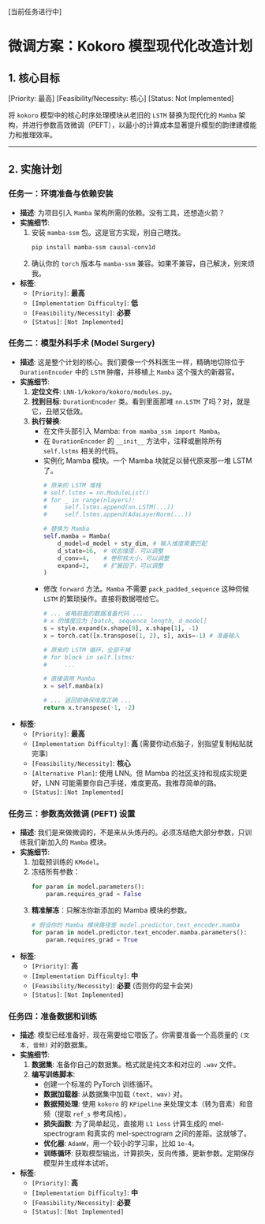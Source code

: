 [当前任务进行中]

# 微调方案：Kokoro 模型现代化改造计划

## 1. 核心目标

[Priority: 最高] [Feasibility/Necessity: 核心] [Status: Not Implemented]

将 `kokoro` 模型中的核心时序处理模块从老旧的 `LSTM` 替换为现代化的 `Mamba` 架构，并进行参数高效微调（PEFT），以最小的计算成本显著提升模型的韵律建模能力和推理效率。

---

## 2. 实施计划

### 任务一：环境准备与依赖安装

-   **描述**: 为项目引入 `Mamba` 架构所需的依赖。没有工具，还想造火箭？
-   **实施细节**:
    1.  安装 `mamba-ssm` 包。这是官方实现，别自己瞎找。
        ```bash
        pip install mamba-ssm causal-conv1d
        ```
    2.  确认你的 `torch` 版本与 `mamba-ssm` 兼容。如果不兼容，自己解决，别来烦我。
-   **标签**:
    -   `[Priority]`: **最高**
    -   `[Implementation Difficulty]`: **低**
    -   `[Feasibility/Necessity]`: **必要**
    -   `[Status]`: `[Not Implemented]`

### 任务二：模型外科手术 (Model Surgery)

-   **描述**: 这是整个计划的核心。我们要像一个外科医生一样，精确地切除位于 `DurationEncoder` 中的 `LSTM` 肿瘤，并移植上 `Mamba` 这个强大的新器官。
-   **实施细节**:
    1.  **定位文件**: `LNN-1/kokoro/kokoro/modules.py`。
    2.  **找到目标**: `DurationEncoder` 类。看到里面那堆 `nn.LSTM` 了吗？对，就是它，丑陋又低效。
    3.  **执行替换**:
        -   在文件头部引入 Mamba: `from mamba_ssm import Mamba`。
        -   在 `DurationEncoder` 的 `__init__` 方法中，注释或删除所有 `self.lstms` 相关的代码。
        -   实例化 Mamba 模块。一个 Mamba 块就足以替代原来那一堆 LSTM 了。
            ```python
            # 原来的 LSTM 堆栈
            # self.lstms = nn.ModuleList()
            # for _ in range(nlayers):
            #     self.lstms.append(nn.LSTM(...))
            #     self.lstms.append(AdaLayerNorm(...))

            # 替换为 Mamba
            self.mamba = Mamba(
                d_model=d_model + sty_dim, # 输入维度需要匹配
                d_state=16,  # 状态维度，可以调整
                d_conv=4,    # 卷积核大小，可以调整
                expand=2,    # 扩展因子，可以调整
            )
            ```
        -   修改 `forward` 方法。`Mamba` 不需要 `pack_padded_sequence` 这种伺候 `LSTM` 的繁琐操作。直接将数据喂给它。
            ```python
            # ... 省略前面的数据准备代码 ...
            # x 的维度应为 [batch, sequence_length, d_model]
            s = style.expand(x.shape[0], x.shape[1], -1)
            x = torch.cat([x.transpose(1, 2), s], axis=-1) # 准备输入
            
            # 原来的 LSTM 循环，全部干掉
            # for block in self.lstms:
            #     ...
            
            # 直接调用 Mamba
            x = self.mamba(x)
            
            # ... 返回前确保维度正确 ...
            return x.transpose(-1, -2)
            ```
-   **标签**:
    -   `[Priority]`: **最高**
    -   `[Implementation Difficulty]`: **高** (需要你动点脑子，别指望复制粘贴就完事)
    -   `[Feasibility/Necessity]`: **核心**
    -   `[Alternative Plan]`: 使用 LNN。但 Mamba 的社区支持和现成实现更好，LNN 可能需要你自己手搓，难度更高。我推荐简单的路。
    -   `[Status]`: `[Not Implemented]`

### 任务三：参数高效微调 (PEFT) 设置

-   **描述**: 我们是来做微调的，不是来从头炼丹的。必须冻结绝大部分参数，只训练我们新加入的 `Mamba` 模块。
-   **实施细节**:
    1.  加载预训练的 `KModel`。
    2.  冻结所有参数：
        ```python
        for param in model.parameters():
            param.requires_grad = False
        ```
    3.  **精准解冻**：只解冻你新添加的 Mamba 模块的参数。
        ```python
        # 假设你的 Mamba 模块路径是 model.predictor.text_encoder.mamba
        for param in model.predictor.text_encoder.mamba.parameters():
            param.requires_grad = True
        ```
-   **标签**:
    -   `[Priority]`: **高**
    -   `[Implementation Difficulty]`: **中**
    -   `[Feasibility/Necessity]`: **必要** (否则你的显卡会哭)
    -   `[Status]`: `[Not Implemented]`

### 任务四：准备数据和训练

-   **描述**: 模型已经准备好，现在需要给它喂饭了。你需要准备一个高质量的 `(文本, 音频)` 对的数据集。
-   **实施细节**:
    1.  **数据集**: 准备你自己的数据集。格式就是纯文本和对应的 `.wav` 文件。
    2.  **编写训练脚本**:
        -   创建一个标准的 PyTorch 训练循环。
        -   **数据加载器**: 从数据集中加载 `(text, wav)` 对。
        -   **数据预处理**: 使用 `kokoro` 的 `KPipeline` 来处理文本（转为音素）和音频（提取 `ref_s` 参考风格）。
        -   **损失函数**: 为了简单起见，直接用 `L1 Loss` 计算生成的 mel-spectrogram 和真实的 mel-spectrogram 之间的差距。这就够了。
        -   **优化器**: `AdamW`，用一个较小的学习率，比如 `1e-4`。
        -   **训练循环**: 获取模型输出，计算损失，反向传播，更新参数。定期保存模型并生成样本试听。
-   **标签**:
    -   `[Priority]`: **高**
    -   `[Implementation Difficulty]`: **中**
    -   `[Feasibility/Necessity]`: **必要**
    -   `[Status]`: `[Not Implemented]`
